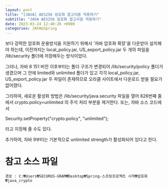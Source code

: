 ```yaml
---
layout: post
title: "[JAVA] AES256 암호화 알고리즘 적용하기"
subtitle: "JAVA AES256 암호화 알고리즘 적용하기"
date: 2023-03-24 12:40:26 +0900
categories: JAVA&Spring
---
```


보다 강력한 암호화 운용방식을 지원하기 위해서 '자바 암호화 확장'을 다운받아 설치해야 하는데, 
이전까지는 local_policy.jar, US_export_policy.jar 두 개의 파일을 <java-home>/lib/security 폴더에 저장해두는 방식이었다.



그러나, 자바 8 151 버전 이후부터는 폴더 구조가 변경되어 <java-home>/lib/security/policy 폴더가 생겼으며 
그 안에 limited와 unlimited 폴더가 있고 각각 local_policy.jar, US_export_policy.jar 두 파일이 존재하므로 오라클 사이트에서 다운로드 받을 필요가 없어졌다.

그리하여, 새로운 활성화 방법은
<java-home>/lib/security/java.security 파일을 열어 826번째 줄에서
 crypto.policy=unlimited
의 주석 처리 부분을 제거한다.
또는, 자바 소스 코드에서

Security.setProperty("crypto.policy", "unlimited");

라고 지정해 줄 수도 있다.

추가하여, 자바 9부터는 기본적으로 unlimited strength가 활성화되어 있다고 한다. 


# 참고 소스 파일

	경로 : C:₩Users₩SECURUS-GRAM₩Desktop₩Spring-스프링프로젝트 시작₩암호화₩java_crypto

                                                                                                                                                                                                                                                                                                                                                                                              
